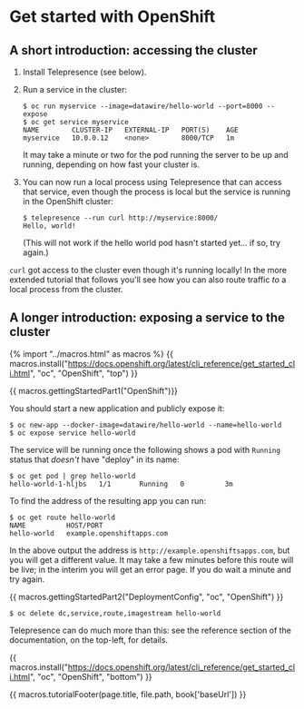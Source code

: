 # Get started with OpenShift

## A short introduction: accessing the cluster

1. Install Telepresence (see below).
2. Run a service in the cluster:

   ```console
   $ oc run myservice --image=datawire/hello-world --port=8000 --expose
   $ oc get service myservice
   NAME        CLUSTER-IP   EXTERNAL-IP   PORT(S)    AGE
   myservice   10.0.0.12    <none>        8000/TCP   1m
   ```

   It may take a minute or two for the pod running the server to be up and running, depending on how fast your cluster is.
   
3. You can now run a local process using Telepresence that can access that service, even though the process is local but the service is running in the OpenShift cluster:

   ```console
   $ telepresence --run curl http://myservice:8000/
   Hello, world!
   ```

   (This will not work if the hello world pod hasn't started yet... if so, try again.)

`curl` got access to the cluster even though it's running locally!
In the more extended tutorial that follows you'll see how you can also route traffic *to* a local process from the cluster.

## A longer introduction: exposing a service to the cluster

{% import "../macros.html" as macros %}
{{ macros.install("https://docs.openshift.org/latest/cli_reference/get_started_cli.html", "oc", "OpenShift", "top") }}

{{ macros.gettingStartedPart1("OpenShift")}}

You should start a new application and publicly expose it:

```console
$ oc new-app --docker-image=datawire/hello-world --name=hello-world
$ oc expose service hello-world
```

The service will be running once the following shows a pod with `Running` status that *doesn't* have "deploy" in its name:

```console
$ oc get pod | grep hello-world
hello-world-1-hljbs   1/1       Running   0          3m
```

To find the address of the resulting app you can run:

```console
$ oc get route hello-world
NAME          HOST/PORT
hello-world   example.openshiftapps.com
```

In the above output the address is `http://example.openshiftsapps.com`, but you will get a different value.
It may take a few minutes before this route will be live; in the interim you will get an error page.
If you do wait a minute and try again.

{{ macros.gettingStartedPart2("DeploymentConfig", "oc", "OpenShift") }}

```console
$ oc delete dc,service,route,imagestream hello-world
```

Telepresence can do much more than this: see the reference section of the documentation, on the top-left, for details.

{{ macros.install("https://docs.openshift.org/latest/cli_reference/get_started_cli.html", "oc", "OpenShift", "bottom") }}

{{ macros.tutorialFooter(page.title, file.path, book['baseUrl']) }}